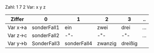 
Zahl: 1 7 2
Var:  x y z

Ziffer   |    0      |   1     |   2    | 3 |..
-------- | --------  | --------| -------|----|---
Var x->a |sonderFall1| ein     | zwei | drei | ...
Var z->c |sonderFall2|  -"-    | -"-   | -"- | ...
Var y->b | SonderFall3    | sonderFall4  | zwanzig | dreißig|

